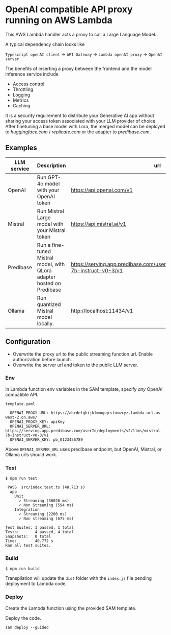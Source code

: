 # OpenAI compatible API proxy running on AWS Lambda

This AWS Lambda handler acts a proxy to call a Large Language Model.


A typical dependency chain looks like

`Typescript openAI client` => `API Gateway` => `Lambda openAI proxy` => `OpenAI server`

The benefits of inserting a proxy between the frontend and the model inference service include

- Access control
- Throttling
- Logging
- Metrics
- Caching

It is a security requirement to distribute your Generative AI app without sharing your access token associated with your LLM provider of choice. After finetuning a base model with Lora, the merged model can be deployed to *huggingface.com* / *replicate.com* or the adapter to *predibase.com*.


## Examples


|LLM service|Description|url|model|
|---|---|---|---|
|OpenAI|Run GPT-4o model with your OpenAI token|https://api.openai.com/v1|gpt-4o|
|Mistral|Run Mistral Large model with your Mistral token|https://api.mistral.ai/v1|mistral-large-latest|
|Predibase|Run a fine-tuned Mistral model, with QLora adapter hosted on Predibase|https://serving.app.predibase.com/userId/deployments/v2/llms/mistral-7b-instruct-v0-3/v1|""|
|Ollama|Run quantized Mistral model locally.|http://localhost:11434/v1|mistral:latest|


## Configuration

- Overwrite the proxy url to the public streaming function url. Enable authorization before launch.
- Overwrite the server url and token to the public LLM server.

### Env

In Lambda function env variables in the SAM template, specify *any* OpenAI compatible API.

```
template.yaml

  OPENAI_PROXY_URL: https://abcdefghijklmnopqrstuvwxyz.lambda-url.us-west-2.on.aws/
  OPENAI_PROXY_KEY: apiKey
  OPENAI_SERVER_URL: https://serving.app.predibase.com/userId/deployments/v2/llms/mistral-7b-instruct-v0-3/v1
  OPENAI_SERVER_KEY: pb_0123456789
```

Above `OPENAI_SERVER_URL` uses predibase endpoint, but OpenAI, Mistral, or Ollama urls should work.

### Test

```
$ npm run test

 PASS  src/index.test.ts (40.713 s)
  app
    Unit
      ✓ Streaming (36026 ms)
      ✓ Non Streaming (594 ms)
    Integration
      ✓ Streaming (2200 ms)
      ✓ Non streaming (675 ms)

Test Suites: 1 passed, 1 total
Tests:       4 passed, 4 total
Snapshots:   0 total
Time:        40.772 s
Ran all test suites.
```


### Build

```
$ npm run build
```

Transpilation will update the `dist` folder with the `index.js` file pending deployment to Lambda code.

### Deploy

Create the Lambda function using the provided SAM template.

Deploy the code.

```
sam deploy --guided
```